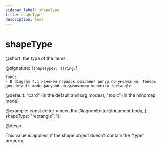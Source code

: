 ```yaml
---
sidebar_label: shapeType
title: shapeType
description: text
---
```


# shapeType

@short: the type of the items

@signature: {`shapeType?: string;`}

```
TODO:
- В diagram 4.1 изменен порядок создания фигур по-умолчания. Теперь для default mode фигурой по-умолчанию является rectangle
```

@default: "card" (in the default and org modes), "topic" (in the mindmap mode)

@example:
const editor = new dhx.DiagramEditor(document.body, {
    shapeType: "rectangle",
});

@descr:

This value is applied, if the shape object doesn't contain the "type" property.
